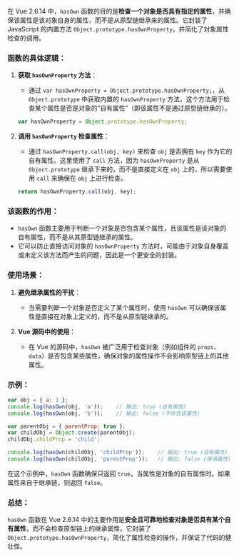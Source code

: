 在 Vue 2.6.14 中，`hasOwn` 函数的目的是**检查一个对象是否具有指定的属性**，并确保该属性是该对象自身的属性，而不是从原型链继承来的属性。它封装了 JavaScript 的内置方法 `Object.prototype.hasOwnProperty`，并简化了对象属性检查的调用。

### 函数的具体逻辑：
1. **获取 `hasOwnProperty` 方法**：
   - 通过 `var hasOwnProperty = Object.prototype.hasOwnProperty;`，从 `Object.prototype` 中获取内置的 `hasOwnProperty` 方法。这个方法用于检查某个属性是否是对象的“自有属性”（即该属性不是通过原型链继承的）。

   ```js
   var hasOwnProperty = Object.prototype.hasOwnProperty;
   ```

2. **调用 `hasOwnProperty` 检查属性**：
   - 通过 `hasOwnProperty.call(obj, key)` 来检查 `obj` 是否拥有 `key` 作为它的自有属性。这里使用了 `call` 方法，因为 `hasOwnProperty` 是从 `Object.prototype` 继承下来的，而不是直接定义在 `obj` 上的，所以需要使用 `call` 来确保在 `obj` 上进行检查。

   ```js
   return hasOwnProperty.call(obj, key);
   ```

### 该函数的作用：
- `hasOwn` 函数主要用于判断一个对象是否包含某个属性，且该属性是该对象的自有属性，而不是从其原型链继承的属性。
- 它可以防止直接访问对象的 `hasOwnProperty` 方法时，可能由于对象自身覆盖或未定义该方法而产生的问题，因此是一个更安全的封装。

### 使用场景：
1. **避免继承属性的干扰**：
   - 当需要判断一个对象是否定义了某个属性时，使用 `hasOwn` 可以确保该属性是直接在对象上定义的，而不是从原型链继承的。

2. **Vue 源码中的使用**：
   - 在 Vue 的源码中，`hasOwn` 被广泛用于检查对象（例如组件的 `props`、`data`）是否包含某些属性，确保对象的属性操作不会影响原型链上的其他属性。

### 示例：
```js
var obj = { a: 1 };
console.log(hasOwn(obj, 'a'));    // 输出: true (自有属性)
console.log(hasOwn(obj, 'b'));    // 输出: false (不存在该属性)

var parentObj = { parentProp: true };
var childObj = Object.create(parentObj);
childObj.childProp = 'child';

console.log(hasOwn(childObj, 'childProp'));    // 输出: true (自有属性)
console.log(hasOwn(childObj, 'parentProp'));   // 输出: false (继承属性)
```

在这个示例中，`hasOwn` 函数确保只返回 `true`，当属性是对象的自有属性时。如果属性来自于继承链，则返回 `false`。

### 总结：
`hasOwn` 函数在 Vue 2.6.14 中的主要作用是**安全且可靠地检查对象是否具有某个自有属性**，而不会检查原型链上的继承属性。它封装了 `Object.prototype.hasOwnProperty`，简化了属性检查的操作，并保证了代码的健壮性。
